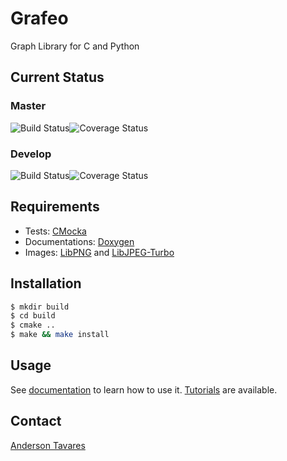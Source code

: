 # Grafeo

Graph Library for C and Python

## Current Status

### Master
<img alt="Build Status" src="https://travis-ci.org/grafeo/grafeo.svg?branch=master" /><img alt="Coverage Status" src="https://coveralls.io/repos/grafeo/grafeo/badge.svg?branch=master&service=github"/>

### Develop 
<img alt="Build Status" src="https://travis-ci.org/grafeo/grafeo.svg?branch=develop" /><img alt="Coverage Status" src="https://coveralls.io/repos/grafeo/grafeo/badge.svg?branch=develop&service=github"/>

## Requirements

- Tests: [CMocka](https://git.cryptomilk.org/projects/cmocka.git/)
- Documentations: [Doxygen](https://github.com/doxygen/doxygen)
- Images: [LibPNG](http://libpng.sourceforge.net) and [LibJPEG-Turbo](https://github.com/libjpeg-turbo/libjpeg-turbo)

## Installation 

~~~bash
$ mkdir build
$ cd build
$ cmake ..
$ make && make install
~~~

## Usage

See [documentation](http://grafeo.github.io/documentation/) to learn how to use it. [Tutorials](tutorials) are available.

## Contact

[Anderson Tavares](http://anderflash.github.io)